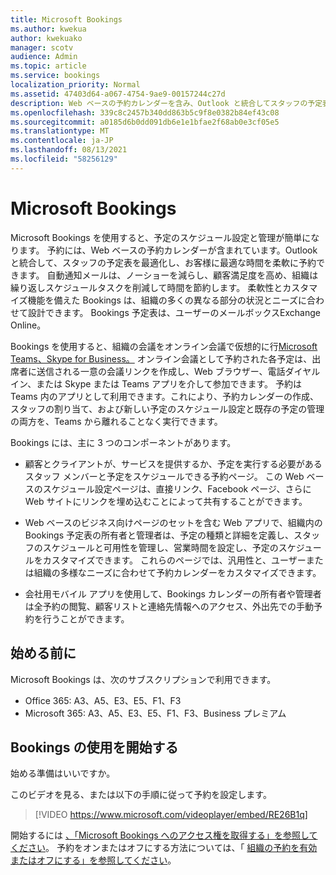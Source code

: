 ```yaml
---
title: Microsoft Bookings
ms.author: kwekua
author: kwekuako
manager: scotv
audience: Admin
ms.topic: article
ms.service: bookings
localization_priority: Normal
ms.assetid: 47403d64-a067-4754-9ae9-00157244c27d
description: Web ベースの予約カレンダーを含み、Outlook と統合してスタッフの予定表を最適化し、顧客に予定を柔軟に予約できる Microsoft Bookings アプリの概要を示します。
ms.openlocfilehash: 339c8c2457b340dd863b5c9f8e0382b84ef43c08
ms.sourcegitcommit: a0185d6b0dd091db6e1e1bfae2f68ab0e3cf05e5
ms.translationtype: MT
ms.contentlocale: ja-JP
ms.lasthandoff: 08/13/2021
ms.locfileid: "58256129"
---
```

# <a name="microsoft-bookings"></a>Microsoft Bookings

Microsoft Bookings を使用すると、予定のスケジュール設定と管理が簡単になります。 予約には、Web ベースの予約カレンダーが含まれています。Outlook と統合して、スタッフの予定表を最適化し、お客様に最適な時間を柔軟に予約できます。 自動通知メールは、ノーショーを減らし、顧客満足度を高め、組織は繰り返しスケジュールタスクを削減して時間を節約します。 柔軟性とカスタマイズ機能を備えた Bookings は、組織の多くの異なる部分の状況とニーズに合わせて設計できます。 Bookings 予定表は、ユーザーのメールボックスExchange Online。

Bookings を使用すると、組織の会議をオンライン会議で仮想的に行[Microsoft Teams、Skype for Business。](https://support.microsoft.com/office/overview-of-the-bookings-app-in-teams-7b8569e1-0c8a-444e-b712-d9968b05110b) オンライン会議として予約された各予定は、出席者に送信される一意の会議リンクを作成し、Web ブラウザー、電話ダイヤルイン、または Skype または Teams アプリを介して参加できます。 予約は Teams 内のアプリとして利用できます。これにより、予約カレンダーの作成、スタッフの割り当て、および新しい予定のスケジュール設定と既存の予定の管理の両方を、Teams から離れることなく実行できます。

Bookings には、主に 3 つのコンポーネントがあります。

- 顧客とクライアントが、サービスを提供するか、予定を実行する必要があるスタッフ メンバーと予定をスケジュールできる予約ページ。 この Web ベースのスケジュール設定ページは、直接リンク、Facebook ページ、さらに Web サイトにリンクを埋め込むことによって共有することができます。

- Web ベースのビジネス向けページのセットを含む Web アプリで、組織内の Bookings 予定表の所有者と管理者は、予定の種類と詳細を定義し、スタッフのスケジュールと可用性を管理し、営業時間を設定し、予定のスケジュールをカスタマイズできます。 これらのページでは、汎用性と、ユーザーまたは組織の多様なニーズに合わせて予約カレンダーをカスタマイズできます。

- 会社用モバイル アプリを使用して、Bookings カレンダーの所有者や管理者は全予約の閲覧、顧客リストと連絡先情報へのアクセス、外出先での手動予約を行うことができます。

## <a name="before-you-begin"></a>始める前に

Microsoft Bookings は、次のサブスクリプションで利用できます。

- Office 365: A3、A5、E3、E5、F1、F3
- Microsoft 365: A3、A5、E3、E5、F1、F3、Business プレミアム

## <a name="get-started-using-bookings"></a>Bookings の使用を開始する

始める準備はいいですか。

このビデオを見る、または以下の手順に従って予約を設定します。

> [!VIDEO https://www.microsoft.com/videoplayer/embed/RE26B1q]

開始するには [、「Microsoft Bookings へのアクセス権を取得する」を参照してください](get-access.md)。 予約をオンまたはオフにする方法については、「 [組織の予約を有効またはオフにする」を参照してください](turn-bookings-on-or-off.md)。